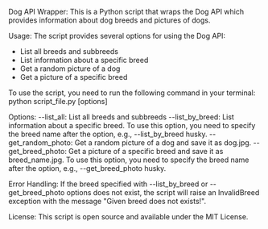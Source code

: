 Dog API Wrapper:
This is a Python script that wraps the Dog API which provides information about dog breeds and pictures of dogs.

Usage:
The script provides several options for using the Dog API:

- List all breeds and subbreeds
- List information about a specific breed
- Get a random picture of a dog
- Get a picture of a specific breed

To use the script, you need to run the following command in your terminal:
python script_file.py [options]

Options:
--list_all: List all breeds and subbreeds
--list_by_breed: List information about a specific breed. To use this option, you need to specify the breed name after the option, e.g., --list_by_breed husky.
--get_random_photo: Get a random picture of a dog and save it as dog.jpg.
--get_breed_photo: Get a picture of a specific breed and save it as breed_name.jpg. To use this option, you need to specify the breed name after the option, e.g., --get_breed_photo husky.

Error Handling:
If the breed specified with --list_by_breed or --get_breed_photo options does not exist, the script will raise an InvalidBreed exception with the message "Given breed does not exists!".

License:
This script is open source and available under the MIT License.
